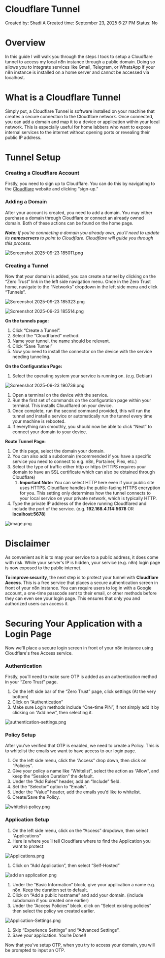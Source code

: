 # Cloudflare Tunnel

Created by: Shadi A
Created time: September 23, 2025 6:27 PM
Status: No

# Overview

In this guide I will walk you through the steps I took to setup a Cloudflare tunnel to access my local n8n instance through a public domain. Doing so allows you to integrate services like Gmail, Telegram, or WhatsApp if your n8n instance is installed on a home server and cannot be accessed via localhost.

# What is a Cloudflare Tunnel

Simply put, a Cloudflare Tunnel is software installed on your machine that creates a secure connection to the Cloudflare network. Once connected, you can add a domain and map it to a device or application within your local network. This is especially useful for home labbers who want to expose internal services to the internet without opening ports or revealing their public IP address.

# Tunnel Setup

### Creating a Cloudflare Account

Firstly, you need to sign up to Cloudflare. You can do this by navigating to the [Cloudflare](https://dash.cloudflare.com/) website and clicking “sign-up.”

### Adding a Domain

After your account is created, you need to add a domain. You may either purchase a domain through Cloudflare or connect an already owned domain. Both of these actions can be found on the home page. 

***Note:**
If you're connecting a domain you already own, you'll need to update its **nameservers** to point to Cloudflare. Cloudflare will guide you through this process.*

![Screenshot 2025-09-23 185011.png](Screenshot_2025-09-23_185011.png)

### Creating a Tunnel

Now that your domain is added, you can create a tunnel by clicking on the “Zero Trust” link in the left side navigation menu. Once in the Zero Trust home, navigate to the “Networks” dropdown in the left side menu and click “Tunnels”.

![Screenshot 2025-09-23 185323.png](Screenshot_2025-09-23_185323.png)

![Screenshot 2025-09-23 185514.png](Screenshot_2025-09-23_185514.png)

**On the tunnels page:**

1. Click “Create a Tunnel”.
2. Select the “Cloudflared” method.
3. Name your tunnel, the name should be relevant.
4. Click “Save Tunnel”
5. Now you need to install the connector on the device with the service needing tunneling.

**On the Configuration Page:**

1. Select the operating system your service is running on. (e.g. Debian)

![Screenshot 2025-09-23 190739.png](Screenshot_2025-09-23_190739.png)

1. Open a terminal on the device with the service.
2. Run the first set of commands on the configuration page within your terminal. This installs Cloudflared on your device.
3. Once complete, run the second command provided, this will run the tunnel and install a service or automatically run the tunnel every time your machine is rebooted.
4. If everything ran smoothly, you should now be able to click “Next” to connect your domain to your device.

**Route Tunnel Page:**

1. On this page, select the domain your domain.
2. You can also add a subdomain (recommended if you have a specific service you need to connect to e.g. n8n, Portainer, Plex, etc.)
3. Select the type of traffic either http or https (HTTPS requires your domain to have an SSL certificate which can also be obtained through Cloudflare)
    1. **Important Note:** You can select HTTP here even if your public site uses HTTPS. Cloudflare handles the public-facing HTTPS encryption for you. This setting only determines how the tunnel connects to your local service on your private network, which is typically HTTP.
4. Type the private IP address of the device running Cloudflared and include the port of the service. (e.g. **192.168.4.114:5678** OR **localhost:5678**)

![image.png](image.png)

# Disclaimer

As convenient as it is to map your service to a public address, it does come with risk. While your server's IP is hidden, your service (e.g. n8n) login page is now exposed to the public internet.

**To improve security**, the next step is to protect your tunnel with **Cloudflare Access**. This is a free service that places a secure authentication screen in front of your n8n instance. You can require users to log in with a Google account, a one-time passcode sent to their email, or other methods before they can even see your login page. This ensures that only you and authorized users can access it.

# Securing Your Application with a Login Page

Now we'll place a secure login screen in front of your n8n instance using Cloudflare's free Access service.

### Authentication

Firstly, you’ll need to make sure OTP is added as an authentication method in your “Zero Trust” page.

1. On the left side bar of the “Zero Trust” page, click settings (At the very bottom)
2. Click on “Authentication”
3. Make sure Login methods include “One-time PIN”, if not simply add it by clicking on “Add new”, then selecting it.

![authentication-settings.png](authentication-settings.png)

### Policy Setup

After you’ve verified that OTP is enabled, we need to create a Policy. This is to whitelist the emails we want to have access to our login page.

1. On the left side menu, click the “Access” drop down, then click on “Policies”.
2. Give your policy a name like “Whitelist”, select the action as “Allow”, and keep the “Session Duration” the default.
3. Under the “Add Rules” header, add an “Include” field.
4. Set the “Selector” option to “Emails”.
5. Under the “Value” header, add the emails you’d like to whitelist.
6. Create/Save the Policy.

![whitelist-policy.png](whitelist-policy.png)

### Application Setup

1. On the left side menu, click on the “Access” dropdown, then select “Applications”
2. Here is where you’ll tell Cloudflare where to find the Application you want to protect

![Applications.png](Applications.png)

1. Click on “Add Application”, then select “Self-Hosted”

![add an application.png](add_an_application.png)

1. Under the “Basic Information“ block, give your application a name e.g. n8n. Keep the duration set to default.
2. Click on “Add a public hostname” and add your domain. (include subdomain if you created one earlier)
3. Under the “Access Policies” block, click on “Select existing policies” then select the policy we created earlier.

![Application-Settings.png](Application-Settings.png)

1. Skip “Experience Settings” and “Advanced Settings”.
2. Save your application. You’re Done!!

Now that you’ve setup OTP, when you try to access your domain, you will be prompted to input an OTP.